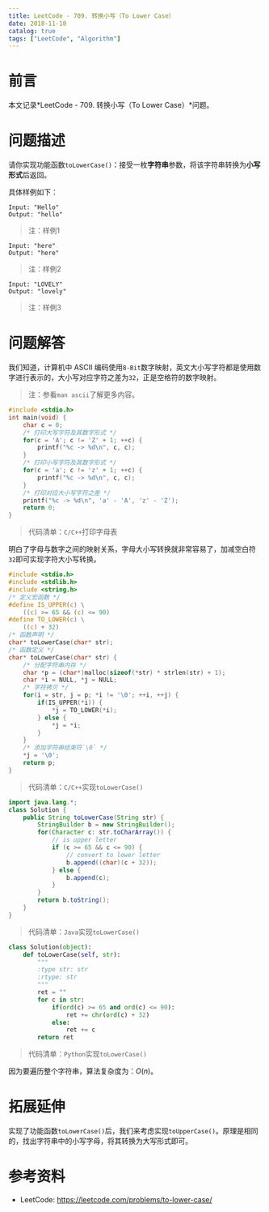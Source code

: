 ```yaml
---
title: LeetCode - 709. 转换小写（To Lower Case）
date: 2018-11-10
catalog: true
tags: ["LeetCode", "Algorithm"]
---
```


# 前言

本文记录*LeetCode - 709. 转换小写（To Lower Case）*问题。

# 问题描述

请你实现功能函数`toLowerCase()`：接受一枚**字符串**参数，将该字符串转换为**小写形式**后返回。

具体样例如下：

```
Input: "Hello"
Output: "hello"
```
> 注：样例1

```
Input: "here"
Output: "here"
```
> 注：样例2

```
Input: "LOVELY"
Output: "lovely"
```
> 注：样例3

# 问题解答

我们知道，计算机中 ASCII 编码使用`8-Bit`数字映射，英文大小写字符都是使用数字进行表示的，大小写对应字符之差为`32`，正是空格符的数字映射。

> 注：参看`man ascii`了解更多内容。

```c
#include <stdio.h>
int main(void) {
    char c = 0;
    /* 打印大写字符及其数字形式 */
    for(c = 'A'; c != 'Z' + 1; ++c) {
        printf("%c -> %d\n", c, c);
    }
    /* 打印小写字符及其数字形式 */
    for(c = 'a'; c != 'z' + 1; ++c) {
        printf("%c -> %d\n", c, c);
    }
    /* 打印对应大小写字符之差 */
    printf("%c -> %d\n", 'a' - 'A', 'z' - 'Z');
    return 0;
}
```
> 代码清单：`C/C++`打印字母表

明白了字母与数字之间的映射关系，字母大小写转换就非常容易了，加减空白符`32`即可实现字符大小写转换。

```c
#include <stdio.h>
#include <stdlib.h>
#include <string.h>
/* 定义宏函数 */
#define IS_UPPER(c) \
    ((c) >= 65 && (c) <= 90)
#define TO_LOWER(c) \
    ((c) + 32)
/* 函数声明 */
char* toLowerCase(char* str);
/* 函数定义 */
char* toLowerCase(char* str) {
    /* 分配字符串内存 */
    char *p = (char*)malloc(sizeof(*str) * strlen(str) + 1);
    char *i = NULL, *j = NULL;
    /* 字符拷贝 */
    for(i = str, j = p; *i != '\0'; ++i, ++j) {
        if(IS_UPPER(*i)) {
            *j = TO_LOWER(*i);
        } else {
            *j = *i;
        }
    }
    /* 添加字符串结束符`\0` */
    *j = '\0';
    return p;
}
```
> 代码清单：`C/C++`实现`toLowerCase()`

```java
import java.lang.*;
class Solution {
    public String toLowerCase(String str) {
        StringBuilder b = new StringBuilder();
        for(Character c: str.toCharArray()) {
            // is upper letter
            if (c >= 65 && c <= 90) {
                // convert to lower letter
                b.append((char)(c + 32));
            } else {
                b.append(c);
            }
        }
        return b.toString();
    }
}
```
> 代码清单：`Java`实现`toLowerCase()`

```python
class Solution(object):
    def toLowerCase(self, str):
        """
        :type str: str
        :rtype: str
        """
        ret = ""
        for c in str:
            if(ord(c) >= 65 and ord(c) <= 90):
                ret += chr(ord(c) + 32)
            else:
                ret += c
        return ret
```
> 代码清单：`Python`实现`toLowerCase()`

因为要遍历整个字符串，算法复杂度为：$O(n)$。

# 拓展延伸

实现了功能函数`toLowerCase()`后，我们来考虑实现`toUpperCase()`。原理是相同的，找出字符串中的小写字母，将其转换为大写形式即可。

# 参考资料

- LeetCode: https://leetcode.com/problems/to-lower-case/

